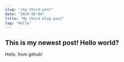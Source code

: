 ```yaml
---
slug: "/my-third-post"
date: "2019-05-04"
title: "My third blog post"
tag: "Hello"
---
```

## This is my newest post! Hello world?
Hello, from github!
